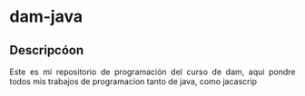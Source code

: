 # dam-java


## Descripcóon

 <div align="justify"> 
	<p>Este es mi repositorio de programación del curso de dam, aqui pondre todos
	mis trabajos de programacion tanto de java, como jacascrip</p>
